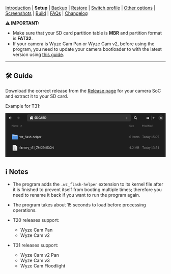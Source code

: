 [Introduction](README.md) | **Setup** | [Backup](README_backup.md) | [Restore](README_restore.md) | [Switch profile](README_switch_profile.md) | [Other options](README_other_options.md) | [Screenshots](README_screenshots.md) | [Build](README_build.md) | [FAQs](README_FAQs.md) | [Changelog](Changelog.md)



**⚠️ IMPORTANT:**
- Make sure that your SD card partition table is **MBR** and partition format is **FAT32**.
- If your camera is Wyze Cam Pan or Wyze Cam v2, before using the program, you need to update your camera bootloader to with the latest version using [this guide](https://github.com/gtxaspec/wz_mini_hacks/wiki/Setup-&-Installation).

-----

## 🛠️ Guide

Download the correct release from the [Release page](https://github.com/archandanime/wz_flash-helper/releases/latest) for your camera SoC and extract it to your SD card.

Example for T31:

![Alt text](https://raw.githubusercontent.com/archandanime/wz_flash-helper/main/images/setup_01.png)

## ℹ️ Notes

- The program adds the `.wz_flash-helper` extension to its kernel file after it is finished to prevent itself from booting multiple times; therefore you need to rename it back if you want to run the program again.

- The program takes about 15 seconds to load before processing operations.

- T20 releases support:
   - Wyze Cam Pan
   - Wyze Cam v2

- T31 releases support:
   - Wyze Cam v2 Pan
   - Wyze Cam v3
   - Wyze Cam Floodlight
